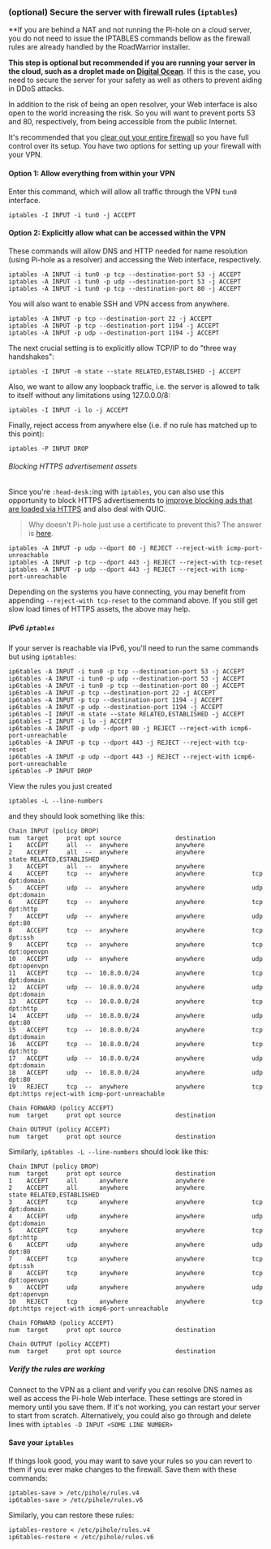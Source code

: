 ### (optional) Secure the server with firewall rules (`iptables`)

**If you are behind a NAT and not running the Pi-hole on a cloud server, you do not need to issue the IPTABLES commands bellow as the firewall rules are already handled by the RoadWarrior installer.

**This step is optional but recommended if you are running your server in the cloud, such as a droplet made on [Digital Ocean](http://www.digitalocean.com/?refcode=344d234950e1)**.  If this is the case, you need to secure the server for your safety as well as others to prevent aiding in DDoS attacks.

In addition to the risk of being an open resolver, your Web interface is also open to the world increasing the risk.  So you will want to prevent ports 53 and 80, respectively, from being accessible from the public Internet.

It's recommended that you [clear out your entire firewall](https://serverfault.com/questions/200635/best-way-to-clear-all-iptables-rules) so you have full control over its setup.  You have two options for setting up your firewall with your VPN.

#### Option 1: Allow everything from within your VPN

Enter this command, which will allow all traffic through the VPN `tun0` interface.

```
iptables -I INPUT -i tun0 -j ACCEPT
```

#### Option 2: Explicitly allow what can be accessed within the VPN

These commands will allow DNS and HTTP needed for name resolution (using Pi-hole as a resolver) and accessing the Web interface, respectively.

```
iptables -A INPUT -i tun0 -p tcp --destination-port 53 -j ACCEPT
iptables -A INPUT -i tun0 -p udp --destination-port 53 -j ACCEPT
iptables -A INPUT -i tun0 -p tcp --destination-port 80 -j ACCEPT
```

You will also want to enable SSH and VPN access from anywhere.

```
iptables -A INPUT -p tcp --destination-port 22 -j ACCEPT
iptables -A INPUT -p tcp --destination-port 1194 -j ACCEPT
iptables -A INPUT -p udp --destination-port 1194 -j ACCEPT
```

The next crucial setting is to explicitly allow TCP/IP to do "three way handshakes":

```
iptables -I INPUT -m state --state RELATED,ESTABLISHED -j ACCEPT
```

Also, we want to allow any loopback traffic, i.e. the server is allowed to talk to itself without any limitations using 127.0.0.0/8:

```
iptables -I INPUT -i lo -j ACCEPT
```

Finally, reject access from anywhere else (i.e. if no rule has matched up to this point):

```
iptables -P INPUT DROP
```

###### Blocking HTTPS advertisement assets

Since you're `:head-desk:`ing with `iptables`, you can also use this opportunity to block HTTPS advertisements to [improve blocking ads that are loaded via HTTPS](https://discourse.pi-hole.net/t/why-do-some-sites-take-forever-to-load-when-using-pi-hole/3654/4) and also deal with QUIC.

> Why doesn't Pi-hole just use a certificate to prevent this?  The answer is [here](https://discourse.pi-hole.net/t/slow-loading-websites/3408/12).

```
iptables -A INPUT -p udp --dport 80 -j REJECT --reject-with icmp-port-unreachable
iptables -A INPUT -p tcp --dport 443 -j REJECT --reject-with tcp-reset
iptables -A INPUT -p udp --dport 443 -j REJECT --reject-with icmp-port-unreachable
```

Depending on the systems you have connecting, you may benefit from appending `--reject-with tcp-reset` to the command above.  If you still get slow load times of HTTPS assets, the above may help.

##### IPv6 `iptables`

If your server is reachable via IPv6, you'll need to run the same commands but using `ip6tables`:

```
ip6tables -A INPUT -i tun0 -p tcp --destination-port 53 -j ACCEPT
ip6tables -A INPUT -i tun0 -p udp --destination-port 53 -j ACCEPT
ip6tables -A INPUT -i tun0 -p tcp --destination-port 80 -j ACCEPT
ip6tables -A INPUT -p tcp --destination-port 22 -j ACCEPT
ip6tables -A INPUT -p tcp --destination-port 1194 -j ACCEPT
ip6tables -A INPUT -p udp --destination-port 1194 -j ACCEPT
ip6tables -I INPUT -m state --state RELATED,ESTABLISHED -j ACCEPT
ip6tables -I INPUT -i lo -j ACCEPT
ip6tables -A INPUT -p udp --dport 80 -j REJECT --reject-with icmp6-port-unreachable
ip6tables -A INPUT -p tcp --dport 443 -j REJECT --reject-with tcp-reset
ip6tables -A INPUT -p udp --dport 443 -j REJECT --reject-with icmp6-port-unreachable
ip6tables -P INPUT DROP
```
View the rules you just created

```
iptables -L --line-numbers
```

and they should look something like this:

```
Chain INPUT (policy DROP)
num  target     prot opt source               destination
1    ACCEPT     all  --  anywhere             anywhere
2    ACCEPT     all  --  anywhere             anywhere             state RELATED,ESTABLISHED
3    ACCEPT     all  --  anywhere             anywhere
4    ACCEPT     tcp  --  anywhere             anywhere             tcp dpt:domain
5    ACCEPT     udp  --  anywhere             anywhere             udp dpt:domain
6    ACCEPT     tcp  --  anywhere             anywhere             tcp dpt:http
7    ACCEPT     udp  --  anywhere             anywhere             udp dpt:80
8    ACCEPT     tcp  --  anywhere             anywhere             tcp dpt:ssh
9    ACCEPT     tcp  --  anywhere             anywhere             tcp dpt:openvpn
10   ACCEPT     udp  --  anywhere             anywhere             udp dpt:openvpn
11   ACCEPT     tcp  --  10.8.0.0/24          anywhere             tcp dpt:domain
12   ACCEPT     udp  --  10.8.0.0/24          anywhere             udp dpt:domain
13   ACCEPT     tcp  --  10.8.0.0/24          anywhere             tcp dpt:http
14   ACCEPT     udp  --  10.8.0.0/24          anywhere             udp dpt:80
15   ACCEPT     tcp  --  10.8.0.0/24          anywhere             tcp dpt:domain
16   ACCEPT     tcp  --  10.8.0.0/24          anywhere             tcp dpt:http
17   ACCEPT     udp  --  10.8.0.0/24          anywhere             udp dpt:domain
18   ACCEPT     udp  --  10.8.0.0/24          anywhere             udp dpt:80
19   REJECT     tcp  --  anywhere             anywhere             tcp dpt:https reject-with icmp-port-unreachable

Chain FORWARD (policy ACCEPT)
num  target     prot opt source               destination

Chain OUTPUT (policy ACCEPT)
num  target     prot opt source               destination
```

Similarly, `ip6tables -L --line-numbers` should look like this:

```
Chain INPUT (policy DROP)
num  target     prot opt source               destination
1    ACCEPT     all      anywhere             anywhere
2    ACCEPT     all      anywhere             anywhere             state RELATED,ESTABLISHED
3    ACCEPT     tcp      anywhere             anywhere             tcp dpt:domain
4    ACCEPT     udp      anywhere             anywhere             udp dpt:domain
5    ACCEPT     tcp      anywhere             anywhere             tcp dpt:http
6    ACCEPT     udp      anywhere             anywhere             udp dpt:80
7    ACCEPT     tcp      anywhere             anywhere             tcp dpt:ssh
8    ACCEPT     tcp      anywhere             anywhere             tcp dpt:openvpn
9    ACCEPT     udp      anywhere             anywhere             udp dpt:openvpn
10   REJECT     tcp      anywhere             anywhere             tcp dpt:https reject-with icmp6-port-unreachable

Chain FORWARD (policy ACCEPT)
num  target     prot opt source               destination

Chain OUTPUT (policy ACCEPT)
num  target     prot opt source               destination
```

##### Verify the rules are working

Connect to the VPN as a client and verify you can resolve DNS names as well as access the Pi-hole Web interface.  These settings are stored in memory until you save them.  If it's not working, you can restart your server to start from scratch.  Alternatively, you could also go through and delete lines with `iptables -D INPUT <SOME LINE NUMBER>`

#### Save your `iptables`

If things look good, you may want to save your rules so you can revert to them if you ever make changes to the firewall.  Save them with these commands:

```
iptables-save > /etc/pihole/rules.v4
ip6tables-save > /etc/pihole/rules.v6
```

Similarly, you can restore these rules:

```
iptables-restore < /etc/pihole/rules.v4
ip6tables-restore < /etc/pihole/rules.v6
```
